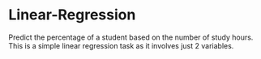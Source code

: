 # Linear-Regression
Predict the percentage of a student based on the number of study hours. This is a simple linear regression task as it involves just 2 variables.

